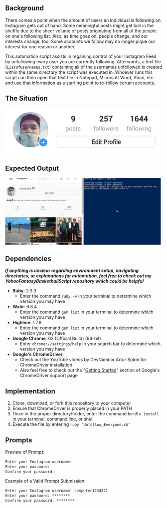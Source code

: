 ## Background

There comes a point when the amount of users an individual is following on Instagram gets out of hand. Some meaningful posts might get lost in the shuffle due to the sheer volume of posts originating from all of the people on one's following list. Also, as time goes on, people change, and our interests change, too. Some accounts we follow may no longer pique our interest for one reason or another.

This automation script assists in regaining control of your Instagram Feed by unfollowing every user you are currently following. Afterwards, a text file (`ListOfUsernames.txt`) containing all of the usernames unfollowed is created within the same directory the script was executed in. Whoever runs this script can then open that text file in Notepad, Microsoft Word, Atom, etc. and use that information as a starting point to re-follow certain accounts.

## The Situation

![Amount of Followers](AmountOfFollowers.PNG)

## Expected Output

![Unfollowed Users](UnfollowedUsers.gif)

## Dependencies

***If anything is unclear regarding environment setup, navigating directories, or explanations for automation, feel free to check out my YahooFantasyBasketballScript repository which could be helpful***

- **Ruby**: 2.3.3
  - Enter the command `ruby -v` in your terminal to determine which version you may have
- **Watir**: 6.8.4
  - Enter the command `gem list` in your terminal to determine which version you may have
- **Highline**: 1.7.8
  - Enter the command `gem list` in your terminal to determine which version you may have
- **Google Chrome**: 62 (Official Build) (64-bit)
  - Enter `chrome://settings/help` in your search bar to determine which version you may have
- **Google's ChromeDriver**:
  - Check out the YouTube videos by DevNami or Artur Spirin for ChromeDriver installation
  - Also feel free to check out the "[Getting Started](https://sites.google.com/a/chromium.org/chromedriver/getting-started)" section of Google's ChromeDriver support page

## Implementation

1. Clone, download, or fork this repository to your computer
2. Ensure that ChromeDriver is properly placed in your PATH
3. Once in the proper directory/folder, enter the command `bundle install` in your terminal, command line, or shell
4. Execute the file by entering `ruby 'Unfollow_Everyone.rb'`

## Prompts

Preview of Prompt:

```
Enter your Instagram username:
Enter your password:
Confirm your password:
```

Example of a Valid Prompt Submission:

```
Enter your Instagram username: computer1234321
Enter your password: ********
Confirm your password: ********
```
